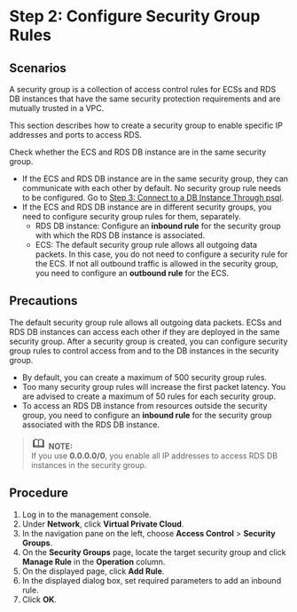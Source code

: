 # Step 2: Configure Security Group Rules<a name="rds_02_0014"></a>

## Scenarios<a name="en-us_topic_0192953697_sf45ae489721044578fc3fd08405287ca"></a>

A  security group  is a collection of access control rules for ECSs and RDS DB instances that have the same security protection requirements and are mutually trusted in a VPC.

This section describes how to create a security group to enable specific IP addresses and ports to access RDS.

Check whether the ECS and RDS DB instance are in the same security group.

-   If the ECS and RDS DB instance are in the same security group, they can communicate with each other by default. No security group rule needs to be configured. Go to  [Step 3: Connect to a DB Instance Through psql](step-3-connect-to-a-db-instance-through-psql.md).
-   If the ECS and RDS DB instance are in different security groups, you need to configure security group rules for them, separately.
    -   RDS DB instance: Configure an  **inbound rule**  for the security group with which the RDS DB instance is associated.
    -   ECS: The default security group rule allows all outgoing data packets. In this case, you do not need to configure a security rule for the ECS. If not all outbound traffic is allowed in the security group, you need to configure an  **outbound rule**  for the ECS.


## Precautions<a name="en-us_topic_0192953697_s993d56a9d4e041c2a6546bacf61b28de"></a>

The default security group rule allows all outgoing data packets. ECSs and RDS DB instances can access each other if they are deployed in the same security group. After a security group is created, you can configure security group rules to control access from and to the DB instances in the security group.

-   By default, you can create a maximum of 500 security group rules.
-   Too many security group rules will increase the first packet latency. You are advised to create a maximum of 50 rules for each security group.
-   To access an RDS DB instance from resources outside the security group, you need to configure an  **inbound rule**  for the security group associated with the RDS DB instance.

>![](public_sys-resources/icon-note.gif) **NOTE:**   
>If you use  **0.0.0.0/0**, you enable all IP addresses to access RDS DB instances in the security group.  

## Procedure<a name="en-us_topic_0192953697_s1180e3b90880473c9b18090acab38155"></a>

1.  Log in to the management console.
2.  Under  **Network**, click  **Virtual Private Cloud**.
3.  In the navigation pane on the left, choose  **Access Control**  \>  **Security Groups**.
4.  On the  **Security Groups**  page, locate the target security group and click  **Manage Rule**  in the  **Operation**  column.
5.  On the displayed page, click  **Add Rule**.
6.  In the displayed dialog box, set required parameters to add an inbound rule.
7.  Click  **OK**.

